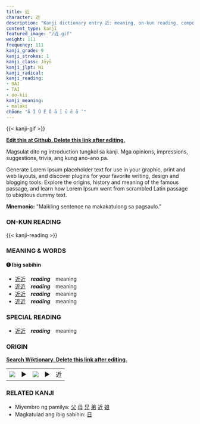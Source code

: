```yaml
---
title: 近
character: 近
description: "Kanji dictionary entry 近: meaning, on-kun reading, compounds, origin, related kanji"
content_type: kanji
featured_image: "/近.gif"
weight: 111
frequency: 111
kanji_grade: 9
kanji_strokes: 1
kanji_class: Jōyō
kanji_jlpt: N1
kanji_radical: 
kanji_reading: 
- DAI
- TAI
- oo-kii
kanji_meaning:
- malaki
chōon: "Ā Ī Ū Ē Ō ā ī ū ē ō ’"
---
```

[//]: # (Don't edit the line below. Kanji animated GIF code is automatically generated.)
{{< kanji-gif >}}

[//]: # (Edit below this line.)

**[Edit this at Github. Delete this link after editing.](https://github.com/tim0g/tim/tree/main/content/kanji/近/index.md)**

Magsulat dito ng introduction tungkol sa kanji. Mga opinions, impressions, suggestions, trivia, ang kung ano-ano pa.

Generate Lorem Ipsum placeholder text for use in your graphic, print and web layouts, and discover plugins for your favorite writing, design and blogging tools. Explore the origins, history and meaning of the famous passage, and learn how Lorem Ipsum went from scrambled Latin passage to ubiqitous dummy text.
 
**Mnemonic:** "Maikling sentence na makakatulong sa pagsaulo."

### ON-KUN READING

[//]: # (Don't edit the line below. ON-KUN READING code is automatically generated.)
{{< kanji-reading >}}

### MEANING & WORDS

#### ➊ **Ibig sabihin**
  - [近](../近)[近](../近)　***reading***　meaning
  - [近](../近)[近](../近)　***reading***　meaning
  - [近](../近)[近](../近)　***reading***　meaning
  - [近](../近)[近](../近)　***reading***　meaning

### SPECIAL READING
  - [近](../近)[近](../近)　***reading***　meaning

### ORIGIN

**[Search Wiktionary. Delete this link after editing.](https://wiktionary.org/wiki/近)**
<table class="kanji-table"><tr><td>
<img src="60px-近-bronze.svg.png">
</td><td>▶</td><td>
<img src="60px-近-oracle.svg.png">
</td><td>▶</td>
<td class="kanji-origin">近</td>
</tr></table>

### RELATED KANJI
- Miyembro ng pamilya: [父](../父) [母](../母) [兄](../兄) [弟](../弟) [近](../近) [娘](../娘)
- Magkatulad ang ibig sabihin: [日](../日)
